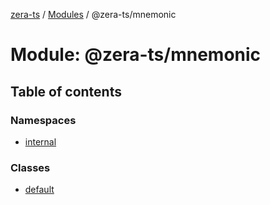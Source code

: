 [zera-ts](../README.md) / [Modules](../modules.md) / @zera-ts/mnemonic

# Module: @zera-ts/mnemonic

## Table of contents

### Namespaces

- [internal](zera_ts_mnemonic.internal.md)

### Classes

- [default](../classes/zera_ts_mnemonic.default.md)
